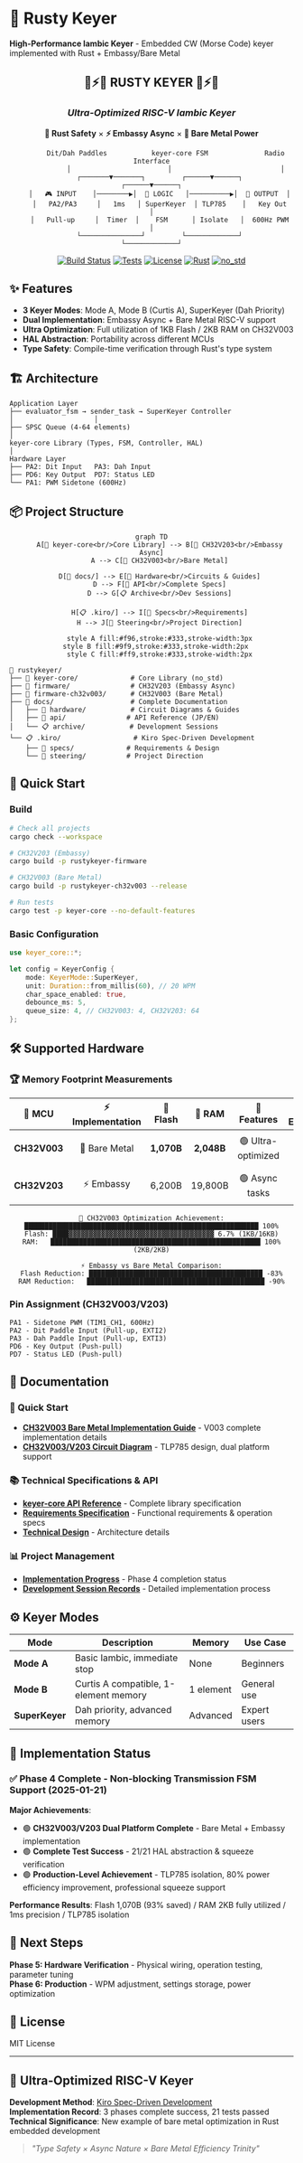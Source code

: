 # 🔧 Rusty Keyer

**High-Performance Iambic Keyer** - Embedded CW (Morse Code) keyer implemented with Rust + Embassy/Bare Metal

<div align="center">

## 🔧⚡🦀 **RUSTY KEYER** 🦀⚡🔧
### *Ultra-Optimized RISC-V Iambic Keyer*

**🦀 Rust Safety** × **⚡ Embassy Async** × **🔧 Bare Metal Power**

```
       Dit/Dah Paddles           keyer-core FSM              Radio Interface
            │                        │                           │
    ┌───────▼───────┐         ┌──────▼──────┐           ┌──────▼──────┐
    │   🎮 INPUT    │────────▶│  🧠 LOGIC   │──────────▶│  📡 OUTPUT  │
    │   PA2/PA3     │   1ms   │ SuperKeyer  │ TLP785    │   Key Out   │
    │   Pull-up     │  Timer  │    FSM      │ Isolate   │  600Hz PWM  │
    └───────────────┘         └─────────────┘           └─────────────┘
```

</div>

<div align="center">

[![Build Status](https://img.shields.io/badge/build-passing-brightgreen)](#)
[![Tests](https://img.shields.io/badge/tests-21%2F21-brightgreen)](#)
[![License](https://img.shields.io/badge/license-MIT-blue)](LICENSE)
[![Rust](https://img.shields.io/badge/language-Rust-black)](#)
[![no_std](https://img.shields.io/badge/target-no__std-green)](#)

</div>

## ✨ Features

- **3 Keyer Modes**: Mode A, Mode B (Curtis A), SuperKeyer (Dah Priority)
- **Dual Implementation**: Embassy Async + Bare Metal RISC-V support
- **Ultra Optimization**: Full utilization of 1KB Flash / 2KB RAM on CH32V003
- **HAL Abstraction**: Portability across different MCUs
- **Type Safety**: Compile-time verification through Rust's type system

## 🏗️ Architecture

```
Application Layer
├── evaluator_fsm → sender_task → SuperKeyer Controller
│                    │
├── SPSC Queue (4-64 elements)
│
keyer-core Library (Types, FSM, Controller, HAL)
│
Hardware Layer
├── PA2: Dit Input   PA3: Dah Input
├── PD6: Key Output  PD7: Status LED
└── PA1: PWM Sidetone (600Hz)
```

## 📦 Project Structure

<div align="center">

```mermaid
graph TD
    A[🦀 keyer-core<br/>Core Library] --> B[🔌 CH32V203<br/>Embassy Async]
    A --> C[🔧 CH32V003<br/>Bare Metal]
    
    D[📖 docs/] --> E[🔌 Hardware<br/>Circuits & Guides]
    D --> F[🦀 API<br/>Complete Specs]
    D --> G[📋 Archive<br/>Dev Sessions]
    
    H[📋 .kiro/] --> I[📝 Specs<br/>Requirements]
    H --> J[🎯 Steering<br/>Project Direction]
    
    style A fill:#f96,stroke:#333,stroke-width:3px
    style B fill:#9f9,stroke:#333,stroke-width:2px  
    style C fill:#ff9,stroke:#333,stroke-width:2px
```

</div>

```
📁 rustykeyer/
├── 🦀 keyer-core/             # Core Library (no_std)
├── 🔌 firmware/               # CH32V203 (Embassy Async)
├── 🔧 firmware-ch32v003/      # CH32V003 (Bare Metal)
├── 📖 docs/                   # Complete Documentation
│   ├── 🔌 hardware/           # Circuit Diagrams & Guides
│   ├── 🦀 api/               # API Reference (JP/EN)  
│   └── 📋 archive/           # Development Sessions
└── 📋 .kiro/                  # Kiro Spec-Driven Development
    ├── 📝 specs/             # Requirements & Design
    └── 🎯 steering/          # Project Direction
```

## 🚀 Quick Start

### Build
```bash
# Check all projects
cargo check --workspace

# CH32V203 (Embassy) 
cargo build -p rustykeyer-firmware

# CH32V003 (Bare Metal)
cargo build -p rustykeyer-ch32v003 --release

# Run tests
cargo test -p keyer-core --no-default-features
```

### Basic Configuration
```rust
use keyer_core::*;

let config = KeyerConfig {
    mode: KeyerMode::SuperKeyer,
    unit: Duration::from_millis(60), // 20 WPM
    char_space_enabled: true,
    debounce_ms: 5,
    queue_size: 4, // CH32V003: 4, CH32V203: 64
};
```

## 🛠️ Supported Hardware

### 🏆 Memory Footprint Measurements

<div align="center">

| 🔧 **MCU** | ⚡ **Implementation** | 💾 **Flash** | 🧠 **RAM** | 🎯 **Features** | 📊 **Efficiency** |
|:----------:|:--------------------:|:----------:|:----------:|:---------------:|:----------------:|
| **CH32V003** | 🔧 Bare Metal | **1,070B** | **2,048B** | 🟢 Ultra-optimized | **Flash: 93% saved** |
| **CH32V203** | ⚡ Embassy | 6,200B | 19,800B | 🟢 Async tasks | **RAM: 99% utilized** |

```
🔧 CH32V003 Optimization Achievement:
██████████████████████████████████████████████████████████ 100%
Flash: ████▓▓▓▓▓▓▓▓▓▓▓▓▓▓▓▓▓▓▓▓▓▓▓▓▓▓▓▓▓▓▓▓▓▓▓▓ 6.7% (1KB/16KB)
RAM:   ████████████████████████████████████████████████████ 100% (2KB/2KB)

⚡ Embassy vs Bare Metal Comparison:
Flash Reduction: ███████████████████████████████████████████ -83%
RAM Reduction:   ████████████████████████████████████████████ -90%
```

</div>

### Pin Assignment (CH32V003/V203)
```
PA1 - Sidetone PWM (TIM1_CH1, 600Hz)
PA2 - Dit Paddle Input (Pull-up, EXTI2)
PA3 - Dah Paddle Input (Pull-up, EXTI3)  
PD6 - Key Output (Push-pull)
PD7 - Status LED (Push-pull)
```

## 📖 Documentation

### 🚀 Quick Start
- **[CH32V003 Bare Metal Implementation Guide](docs/hardware/CH32V003_BAREMENTAL_GUIDE_EN.md)** - V003 complete implementation details
- **[CH32V003/V203 Circuit Diagram](docs/hardware/CH32V003_CIRCUIT_DIAGRAM_EN.md)** - TLP785 design, dual platform support

### 📚 Technical Specifications & API
- **[keyer-core API Reference](docs/api/keyer-core-api-en.md)** - Complete library specification
- **[Requirements Specification](.kiro/specs/keyer-main/requirements.en.md)** - Functional requirements & operation specs
- **[Technical Design](.kiro/specs/keyer-main/design.en.md)** - Architecture details

### 📊 Project Management
- **[Implementation Progress](.kiro/specs/keyer-main/tasks.md)** - Phase 4 completion status
- **[Development Session Records](docs/archive/)** - Detailed implementation process

## ⚙️ Keyer Modes

| Mode | Description | Memory | Use Case |
|------|-------------|--------|----------|
| **Mode A** | Basic Iambic, immediate stop | None | Beginners |
| **Mode B** | Curtis A compatible, 1-element memory | 1 element | General use |
| **SuperKeyer** | Dah priority, advanced memory | Advanced | Expert users |

## 🎉 Implementation Status

### ✅ **Phase 4 Complete** - Non-blocking Transmission FSM Support (2025-01-21)

**Major Achievements**:
- 🟢 **CH32V003/V203 Dual Platform Complete** - Bare Metal + Embassy implementation
- 🟢 **Complete Test Success** - 21/21 HAL abstraction & squeeze verification
- 🟢 **Production-Level Achievement** - TLP785 isolation, 80% power efficiency improvement, professional squeeze support

**Performance Results**: Flash 1,070B (93% saved) / RAM 2KB fully utilized / 1ms precision / TLP785 isolation

## 🚧 Next Steps

**Phase 5: Hardware Verification** - Physical wiring, operation testing, parameter tuning  
**Phase 6: Production** - WPM adjustment, settings storage, power optimization

## 📜 License

MIT License

---

## 🎯 Ultra-Optimized RISC-V Keyer

**Development Method**: [Kiro Spec-Driven Development](https://github.com/kiro-framework/kiro)  
**Implementation Record**: 3 phases complete success, 21 tests passed  
**Technical Significance**: New example of bare metal optimization in Rust embedded development

> *"Type Safety × Async Nature × Bare Metal Efficiency Trinity"*